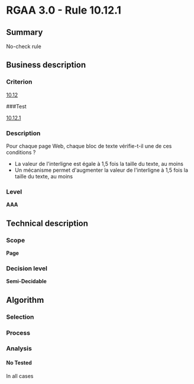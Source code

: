 # RGAA 3.0 -  Rule 10.12.1

## Summary

No-check rule

## Business description

### Criterion

[10.12](http://references.modernisation.gouv.fr/referentiel-technique-0#crit-10-12)

###Test

[10.12.1](http://disic.github.io/rgaa_referentiel_en/RGAA3.0_Criteria_English_version_v1.html#test-10-12-1)

### Description

Pour chaque page Web, chaque bloc de texte v&eacute;rifie-t-il une de ces conditions ? 
 
 *  La valeur de l'interligne est &eacute;gale &agrave; 1,5 fois la taille du texte, au moins 
 *  Un m&eacute;canisme permet d'augmenter la valeur de l'interligne &agrave; 1,5 fois la taille du texte, au moins 


### Level

**AAA**

## Technical description

### Scope

**Page**

### Decision level

**Semi-Decidable**

## Algorithm

### Selection

### Process

### Analysis

#### No Tested 

In all cases

